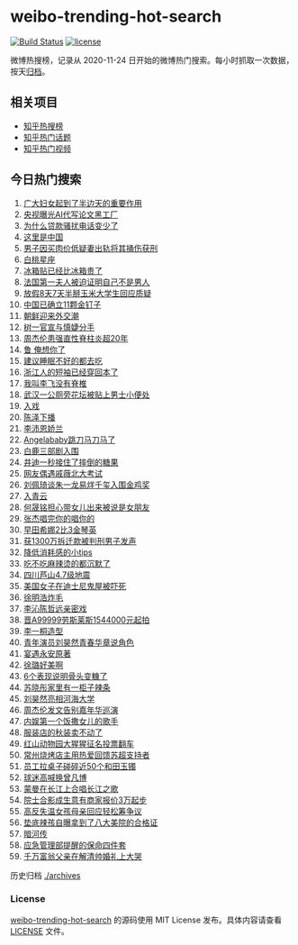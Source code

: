 # weibo-trending-hot-search

[![Build Status](https://github.com/justjavac/weibo-trending-hot-search/workflows/ci/badge.svg?branch=master)](https://github.com/justjavac/weibo-trending-hot-search/actions)
[![license](https://img.shields.io/github/license/justjavac/weibo-trending-hot-search)](https://github.com/justjavac/weibo-trending-hot-search/blob/master/LICENSE)

微博热搜榜，记录从 2020-11-24 日开始的微博热门搜索。每小时抓取一次数据，按天[归档](./archives)。

## 相关项目

- [知乎热搜榜](https://github.com/justjavac/zhihu-trending-top-search)
- [知乎热门话题](https://github.com/justjavac/zhihu-trending-hot-questions)
- [知乎热门视频](https://github.com/justjavac/zhihu-trending-hot-video)

## 今日热门搜索

<!-- BEGIN -->
<!-- 最后更新时间 Mon Oct 13 2025 01:02:44 GMT+0800 (China Standard Time) -->

1. [广大妇女起到了半边天的重要作用](https://s.weibo.com//weibo?q=%23%E5%B9%BF%E5%A4%A7%E5%A6%87%E5%A5%B3%E8%B5%B7%E5%88%B0%E4%BA%86%E5%8D%8A%E8%BE%B9%E5%A4%A9%E7%9A%84%E9%87%8D%E8%A6%81%E4%BD%9C%E7%94%A8%23&Refer=new_time)
1. [央视曝光AI代写论文黑工厂](https://s.weibo.com//weibo?q=%23%E5%A4%AE%E8%A7%86%E6%9B%9D%E5%85%89AI%E4%BB%A3%E5%86%99%E8%AE%BA%E6%96%87%E9%BB%91%E5%B7%A5%E5%8E%82%23&t=31&band_rank=8&Refer=top)
1. [为什么贷款骚扰电话变少了](https://s.weibo.com//weibo?q=%23%E4%B8%BA%E4%BB%80%E4%B9%88%E8%B4%B7%E6%AC%BE%E9%AA%9A%E6%89%B0%E7%94%B5%E8%AF%9D%E5%8F%98%E5%B0%91%E4%BA%86%23&t=31&band_rank=1&Refer=top)
1. [这里是中国](https://s.weibo.com//weibo?q=%23%E8%BF%99%E9%87%8C%E6%98%AF%E4%B8%AD%E5%9B%BD%23&t=31&band_rank=3&Refer=top)
1. [男子因买肉价低疑妻出轨将其捅伤获刑](https://s.weibo.com//weibo?q=%23%E7%94%B7%E5%AD%90%E5%9B%A0%E4%B9%B0%E8%82%89%E4%BB%B7%E4%BD%8E%E7%96%91%E5%A6%BB%E5%87%BA%E8%BD%A8%E5%B0%86%E5%85%B6%E6%8D%85%E4%BC%A4%E8%8E%B7%E5%88%91%23&t=31&band_rank=4&Refer=top)
1. [白桃星座](https://s.weibo.com//weibo?q=%E7%99%BD%E6%A1%83%E6%98%9F%E5%BA%A7&t=31&band_rank=24&Refer=top)
1. [冰箱贴已经比冰箱贵了](https://s.weibo.com//weibo?q=%E5%86%B0%E7%AE%B1%E8%B4%B4%E5%B7%B2%E7%BB%8F%E6%AF%94%E5%86%B0%E7%AE%B1%E8%B4%B5%E4%BA%86&t=31&band_rank=2&Refer=top)
1. [法国第一夫人被迫证明自己不是男人](https://s.weibo.com//weibo?q=%23%E6%B3%95%E5%9B%BD%E7%AC%AC%E4%B8%80%E5%A4%AB%E4%BA%BA%E8%A2%AB%E8%BF%AB%E8%AF%81%E6%98%8E%E8%87%AA%E5%B7%B1%E4%B8%8D%E6%98%AF%E7%94%B7%E4%BA%BA%23&t=31&band_rank=7&Refer=top)
1. [放假8天7天半掰玉米大学生回应质疑](https://s.weibo.com//weibo?q=%23%E6%94%BE%E5%81%878%E5%A4%A97%E5%A4%A9%E5%8D%8A%E6%8E%B0%E7%8E%89%E7%B1%B3%E5%A4%A7%E5%AD%A6%E7%94%9F%E5%9B%9E%E5%BA%94%E8%B4%A8%E7%96%91%23&t=31&band_rank=22&Refer=top)
1. [中国已确立11颗金钉子](https://s.weibo.com//weibo?q=%23%E4%B8%AD%E5%9B%BD%E5%B7%B2%E7%A1%AE%E7%AB%8B11%E9%A2%97%E9%87%91%E9%92%89%E5%AD%90%23&t=31&band_rank=6&Refer=top)
1. [朝鲜迎来外交潮](https://s.weibo.com//weibo?q=%23%E6%9C%9D%E9%B2%9C%E8%BF%8E%E6%9D%A5%E5%A4%96%E4%BA%A4%E6%BD%AE%23&t=31&band_rank=5&Refer=top)
1. [树一官宣与慎婕分手](https://s.weibo.com//weibo?q=%23%E6%A0%91%E4%B8%80%E5%AE%98%E5%AE%A3%E4%B8%8E%E6%85%8E%E5%A9%95%E5%88%86%E6%89%8B%23&t=31&band_rank=12&Refer=top)
1. [周杰伦患强直性脊柱炎超20年](https://s.weibo.com//weibo?q=%23%E5%91%A8%E6%9D%B0%E4%BC%A6%E6%82%A3%E5%BC%BA%E7%9B%B4%E6%80%A7%E8%84%8A%E6%9F%B1%E7%82%8E%E8%B6%8520%E5%B9%B4%23&t=31&band_rank=11&Refer=top)
1. [鲁 俺想你了](https://s.weibo.com//weibo?q=%E9%B2%81%20%E4%BF%BA%E6%83%B3%E4%BD%A0%E4%BA%86&t=31&band_rank=13&Refer=top)
1. [建议睡眠不好的都去吃](https://s.weibo.com//weibo?q=%E5%BB%BA%E8%AE%AE%E7%9D%A1%E7%9C%A0%E4%B8%8D%E5%A5%BD%E7%9A%84%E9%83%BD%E5%8E%BB%E5%90%83&t=31&band_rank=15&Refer=top)
1. [浙江人的短袖已经穿回本了](https://s.weibo.com//weibo?q=%E6%B5%99%E6%B1%9F%E4%BA%BA%E7%9A%84%E7%9F%AD%E8%A2%96%E5%B7%B2%E7%BB%8F%E7%A9%BF%E5%9B%9E%E6%9C%AC%E4%BA%86&t=31&band_rank=14&Refer=top)
1. [我叫李飞没有脊椎](https://s.weibo.com//weibo?q=%E6%88%91%E5%8F%AB%E6%9D%8E%E9%A3%9E%E6%B2%A1%E6%9C%89%E8%84%8A%E6%A4%8E&t=31&band_rank=16&Refer=top)
1. [武汉一公厕旁花坛被贴上男士小便处](https://s.weibo.com//weibo?q=%23%E6%AD%A6%E6%B1%89%E4%B8%80%E5%85%AC%E5%8E%95%E6%97%81%E8%8A%B1%E5%9D%9B%E8%A2%AB%E8%B4%B4%E4%B8%8A%E7%94%B7%E5%A3%AB%E5%B0%8F%E4%BE%BF%E5%A4%84%23&t=31&band_rank=17&Refer=top)
1. [入戏](https://s.weibo.com//weibo?q=%E5%85%A5%E6%88%8F&t=31&band_rank=18&Refer=top)
1. [陈泽下播](https://s.weibo.com//weibo?q=%E9%99%88%E6%B3%BD%E4%B8%8B%E6%92%AD&t=31&band_rank=38&Refer=top)
1. [李沛恩娇兰](https://s.weibo.com//weibo?q=%23%E6%9D%8E%E6%B2%9B%E6%81%A9%E5%A8%87%E5%85%B0%23&t=31&band_rank=23&Refer=top)
1. [Angelababy跳刀马刀马了](https://s.weibo.com//weibo?q=%23Angelababy%E8%B7%B3%E5%88%80%E9%A9%AC%E5%88%80%E9%A9%AC%E4%BA%86%23&t=31&band_rank=21&Refer=top)
1. [白鹿三部剧入围](https://s.weibo.com//weibo?q=%E7%99%BD%E9%B9%BF%E4%B8%89%E9%83%A8%E5%89%A7%E5%85%A5%E5%9B%B4&t=31&band_rank=29&Refer=top)
1. [井迪一秒接住了摔倒的糖果](https://s.weibo.com//weibo?q=%E4%BA%95%E8%BF%AA%E4%B8%80%E7%A7%92%E6%8E%A5%E4%BD%8F%E4%BA%86%E6%91%94%E5%80%92%E7%9A%84%E7%B3%96%E6%9E%9C&t=31&band_rank=20&Refer=top)
1. [网友偶遇戚薇北大考试](https://s.weibo.com//weibo?q=%E7%BD%91%E5%8F%8B%E5%81%B6%E9%81%87%E6%88%9A%E8%96%87%E5%8C%97%E5%A4%A7%E8%80%83%E8%AF%95&t=31&band_rank=19&Refer=top)
1. [刘佩琦谈朱一龙易烊千玺入围金鸡奖](https://s.weibo.com//weibo?q=%23%E5%88%98%E4%BD%A9%E7%90%A6%E8%B0%88%E6%9C%B1%E4%B8%80%E9%BE%99%E6%98%93%E7%83%8A%E5%8D%83%E7%8E%BA%E5%85%A5%E5%9B%B4%E9%87%91%E9%B8%A1%E5%A5%96%23&t=31&band_rank=41&Refer=top)
1. [入青云](https://s.weibo.com//weibo?q=%E5%85%A5%E9%9D%92%E4%BA%91&t=31&band_rank=26&Refer=top)
1. [何晟铭担心带女儿出来被说是女朋友](https://s.weibo.com//weibo?q=%23%E4%BD%95%E6%99%9F%E9%93%AD%E6%8B%85%E5%BF%83%E5%B8%A6%E5%A5%B3%E5%84%BF%E5%87%BA%E6%9D%A5%E8%A2%AB%E8%AF%B4%E6%98%AF%E5%A5%B3%E6%9C%8B%E5%8F%8B%23&t=31&band_rank=38&Refer=top)
1. [张杰唱完你的唱你的](https://s.weibo.com//weibo?q=%23%E5%BC%A0%E6%9D%B0%E5%94%B1%E5%AE%8C%E4%BD%A0%E7%9A%84%E5%94%B1%E4%BD%A0%E7%9A%84%23&t=31&band_rank=27&Refer=top)
1. [早田希娜2比3金琴英](https://s.weibo.com//weibo?q=%23%E6%97%A9%E7%94%B0%E5%B8%8C%E5%A8%9C2%E6%AF%943%E9%87%91%E7%90%B4%E8%8B%B1%23&t=31&band_rank=28&Refer=top)
1. [获1300万拆迁款被判刑男子发声](https://s.weibo.com//weibo?q=%23%E8%8E%B71300%E4%B8%87%E6%8B%86%E8%BF%81%E6%AC%BE%E8%A2%AB%E5%88%A4%E5%88%91%E7%94%B7%E5%AD%90%E5%8F%91%E5%A3%B0%23&t=31&band_rank=25&Refer=top)
1. [降低消耗感的小tips](https://s.weibo.com//weibo?q=%23%E9%99%8D%E4%BD%8E%E6%B6%88%E8%80%97%E6%84%9F%E7%9A%84%E5%B0%8Ftips%23&t=31&band_rank=31&Refer=top)
1. [吃不吃麻辣烫的都沉默了](https://s.weibo.com//weibo?q=%E5%90%83%E4%B8%8D%E5%90%83%E9%BA%BB%E8%BE%A3%E7%83%AB%E7%9A%84%E9%83%BD%E6%B2%89%E9%BB%98%E4%BA%86&t=31&band_rank=9&Refer=top)
1. [四川芦山4.7级地震](https://s.weibo.com//weibo?q=%23%E5%9B%9B%E5%B7%9D%E8%8A%A6%E5%B1%B14.7%E7%BA%A7%E5%9C%B0%E9%9C%87%23&t=31&band_rank=45&Refer=top)
1. [美国女子在迪士尼鬼屋被吓死](https://s.weibo.com//weibo?q=%23%E7%BE%8E%E5%9B%BD%E5%A5%B3%E5%AD%90%E5%9C%A8%E8%BF%AA%E5%A3%AB%E5%B0%BC%E9%AC%BC%E5%B1%8B%E8%A2%AB%E5%90%93%E6%AD%BB%23&t=31&band_rank=33&Refer=top)
1. [徐明浩炸毛](https://s.weibo.com//weibo?q=%E5%BE%90%E6%98%8E%E6%B5%A9%E7%82%B8%E6%AF%9B&t=31&band_rank=43&Refer=top)
1. [李沁陈哲远亲密戏](https://s.weibo.com//weibo?q=%23%E6%9D%8E%E6%B2%81%E9%99%88%E5%93%B2%E8%BF%9C%E4%BA%B2%E5%AF%86%E6%88%8F%23&t=31&band_rank=48&Refer=top)
1. [晋A99999劳斯莱斯1544000元起拍](https://s.weibo.com//weibo?q=%23%E6%99%8BA99999%E5%8A%B3%E6%96%AF%E8%8E%B1%E6%96%AF1544000%E5%85%83%E8%B5%B7%E6%8B%8D%23&t=31&band_rank=10&Refer=top)
1. [李一桐造型](https://s.weibo.com//weibo?q=%E6%9D%8E%E4%B8%80%E6%A1%90%E9%80%A0%E5%9E%8B&t=31&band_rank=30&Refer=top)
1. [青年演员刘昊然青春华章说角色](https://s.weibo.com//weibo?q=%23%E9%9D%92%E5%B9%B4%E6%BC%94%E5%91%98%E5%88%98%E6%98%8A%E7%84%B6%E9%9D%92%E6%98%A5%E5%8D%8E%E7%AB%A0%E8%AF%B4%E8%A7%92%E8%89%B2%23&t=31&band_rank=47&Refer=top)
1. [宴遇永安原著](https://s.weibo.com//weibo?q=%E5%AE%B4%E9%81%87%E6%B0%B8%E5%AE%89%E5%8E%9F%E8%91%97&t=31&band_rank=31&Refer=top)
1. [徐璐好美啊](https://s.weibo.com//weibo?q=%23%E5%BE%90%E7%92%90%E5%A5%BD%E7%BE%8E%E5%95%8A%23&t=31&band_rank=41&Refer=top)
1. [6个表现说明骨头变糠了](https://s.weibo.com//weibo?q=%236%E4%B8%AA%E8%A1%A8%E7%8E%B0%E8%AF%B4%E6%98%8E%E9%AA%A8%E5%A4%B4%E5%8F%98%E7%B3%A0%E4%BA%86%23&t=31&band_rank=46&Refer=top)
1. [苏晓彤家里有一柜子辣条](https://s.weibo.com//weibo?q=%23%E8%8B%8F%E6%99%93%E5%BD%A4%E5%AE%B6%E9%87%8C%E6%9C%89%E4%B8%80%E6%9F%9C%E5%AD%90%E8%BE%A3%E6%9D%A1%23&t=31&band_rank=48&Refer=top)
1. [刘昊然亮相河海大学](https://s.weibo.com//weibo?q=%23%E5%88%98%E6%98%8A%E7%84%B6%E4%BA%AE%E7%9B%B8%E6%B2%B3%E6%B5%B7%E5%A4%A7%E5%AD%A6%23&t=31&band_rank=35&Refer=top)
1. [周杰伦发文告别嘉年华巡演](https://s.weibo.com//weibo?q=%E5%91%A8%E6%9D%B0%E4%BC%A6%E5%8F%91%E6%96%87%E5%91%8A%E5%88%AB%E5%98%89%E5%B9%B4%E5%8D%8E%E5%B7%A1%E6%BC%94&t=31&band_rank=32&Refer=top)
1. [内娱第一个饭撒女儿的歌手](https://s.weibo.com//weibo?q=%E5%86%85%E5%A8%B1%E7%AC%AC%E4%B8%80%E4%B8%AA%E9%A5%AD%E6%92%92%E5%A5%B3%E5%84%BF%E7%9A%84%E6%AD%8C%E6%89%8B&t=31&band_rank=40&Refer=top)
1. [服装店的秋装卖不动了](https://s.weibo.com//weibo?q=%23%E6%9C%8D%E8%A3%85%E5%BA%97%E7%9A%84%E7%A7%8B%E8%A3%85%E5%8D%96%E4%B8%8D%E5%8A%A8%E4%BA%86%23&t=31&band_rank=42&Refer=top)
1. [红山动物园大猩猩征名投票翻车](https://s.weibo.com//weibo?q=%23%E7%BA%A2%E5%B1%B1%E5%8A%A8%E7%89%A9%E5%9B%AD%E5%A4%A7%E7%8C%A9%E7%8C%A9%E5%BE%81%E5%90%8D%E6%8A%95%E7%A5%A8%E7%BF%BB%E8%BD%A6%23&t=31&band_rank=34&Refer=top)
1. [常州烧烤店主用热爱回馈苏超支持者](https://s.weibo.com//weibo?q=%23%E5%B8%B8%E5%B7%9E%E7%83%A7%E7%83%A4%E5%BA%97%E4%B8%BB%E7%94%A8%E7%83%AD%E7%88%B1%E5%9B%9E%E9%A6%88%E8%8B%8F%E8%B6%85%E6%94%AF%E6%8C%81%E8%80%85%23&t=31&band_rank=49&Refer=top)
1. [员工拉桌子碰碎近50个和田玉镯](https://s.weibo.com//weibo?q=%23%E5%91%98%E5%B7%A5%E6%8B%89%E6%A1%8C%E5%AD%90%E7%A2%B0%E7%A2%8E%E8%BF%9150%E4%B8%AA%E5%92%8C%E7%94%B0%E7%8E%89%E9%95%AF%23&t=31&band_rank=39&Refer=top)
1. [球迷高喊换曾凡博](https://s.weibo.com//weibo?q=%23%E7%90%83%E8%BF%B7%E9%AB%98%E5%96%8A%E6%8D%A2%E6%9B%BE%E5%87%A1%E5%8D%9A%23&t=31&band_rank=44&Refer=top)
1. [蒙曼在长江上合唱长江之歌](https://s.weibo.com//weibo?q=%23%E8%92%99%E6%9B%BC%E5%9C%A8%E9%95%BF%E6%B1%9F%E4%B8%8A%E5%90%88%E5%94%B1%E9%95%BF%E6%B1%9F%E4%B9%8B%E6%AD%8C%23&t=31&band_rank=50&Refer=top)
1. [院士合影成生意有商家报价3万起步](https://s.weibo.com//weibo?q=%23%E9%99%A2%E5%A3%AB%E5%90%88%E5%BD%B1%E6%88%90%E7%94%9F%E6%84%8F%E6%9C%89%E5%95%86%E5%AE%B6%E6%8A%A5%E4%BB%B73%E4%B8%87%E8%B5%B7%E6%AD%A5%23&t=31&band_rank=40&Refer=top)
1. [高反失温女孩母亲回应轻松筹争议](https://s.weibo.com//weibo?q=%23%E9%AB%98%E5%8F%8D%E5%A4%B1%E6%B8%A9%E5%A5%B3%E5%AD%A9%E6%AF%8D%E4%BA%B2%E5%9B%9E%E5%BA%94%E8%BD%BB%E6%9D%BE%E7%AD%B9%E4%BA%89%E8%AE%AE%23&t=31&band_rank=44&Refer=top)
1. [垫底辣孩自曝拿到了八大美院的合格证](https://s.weibo.com//weibo?q=%23%E5%9E%AB%E5%BA%95%E8%BE%A3%E5%AD%A9%E8%87%AA%E6%9B%9D%E6%8B%BF%E5%88%B0%E4%BA%86%E5%85%AB%E5%A4%A7%E7%BE%8E%E9%99%A2%E7%9A%84%E5%90%88%E6%A0%BC%E8%AF%81%23&t=31&band_rank=36&Refer=top)
1. [暗河传](https://s.weibo.com//weibo?q=%E6%9A%97%E6%B2%B3%E4%BC%A0&t=31&band_rank=37&Refer=top)
1. [应急管理部提醒的保命四件套](https://s.weibo.com//weibo?q=%23%E5%BA%94%E6%80%A5%E7%AE%A1%E7%90%86%E9%83%A8%E6%8F%90%E9%86%92%E7%9A%84%E4%BF%9D%E5%91%BD%E5%9B%9B%E4%BB%B6%E5%A5%97%23&t=31&band_rank=49&Refer=top)
1. [千万富翁父亲在解清帅婚礼上大哭](https://s.weibo.com//weibo?q=%23%E5%8D%83%E4%B8%87%E5%AF%8C%E7%BF%81%E7%88%B6%E4%BA%B2%E5%9C%A8%E8%A7%A3%E6%B8%85%E5%B8%85%E5%A9%9A%E7%A4%BC%E4%B8%8A%E5%A4%A7%E5%93%AD%23&t=31&band_rank=50&Refer=top)

<!-- END -->

历史归档 [./archives](./archives)

### License

[weibo-trending-hot-search](https://github.com/justjavac/weibo-trending-hot-search) 的源码使用 MIT License
发布。具体内容请查看 [LICENSE](./LICENSE) 文件。
